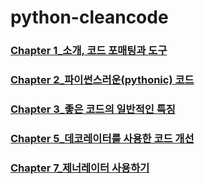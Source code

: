 # python-cleancode
### [Chapter 1_소개, 코드 포매팅과 도구](ch01/Readme.md)
### [Chapter 2_파이썬스러운(pythonic) 코드](ch02/Readme.md)
### [Chapter 3_좋은 코드의 일반적인 특징](ch03/Readme.md)
### [Chapter 5_데코레이터를 사용한 코드 개선](ch05/Readme.md)
### [Chapter 7_제너레이터 사용하기](ch07/Readme.md)
